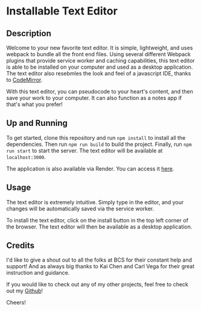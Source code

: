 # Installable Text Editor 

## Description

Welcome to your new favorite text editor. It is simple, lightweight, and uses webpack to bundle all the front end files. Using several different Webpack plugins that provide service worker and caching capabilities, this text editor is able to be installed on your computer and used as a desktop application. The text editor also resebmles the look and feel of a javascript IDE, thanks to [CodeMirror](https://codemirror.net/). 

With this text editor, you can pseudocode to your heart's content, and then save your work to your computer. It can also function as a notes app if that's what you prefer! 

## Up and Running

To get started, clone this repository and run `npm install` to install all the dependencies. Then run `npm run build` to build the project. Finally, run `npm run start` to start the server. The text editor will be available at `localhost:3000`.

The application is also available via Render. You can access it [here](https://installable-text-editor-with-webpack.onrender.com/). 

## Usage

The text editor is extremely intuitive. Simply type in the editor, and your changes will be automatically saved via the service worker. 

To install the text editor, click on the install button in the top left corner of the browser. The text editor will then be available as a desktop application.

## Credits 

I'd like to give a shout out to all the folks at BCS for their constant help and support! And as always big thanks to Kai Chen and Carl Vega for their great instruction and guidance.

If you would like to check out any of my other projects, feel free to check out my [Github](https://github.com/)!

Cheers!